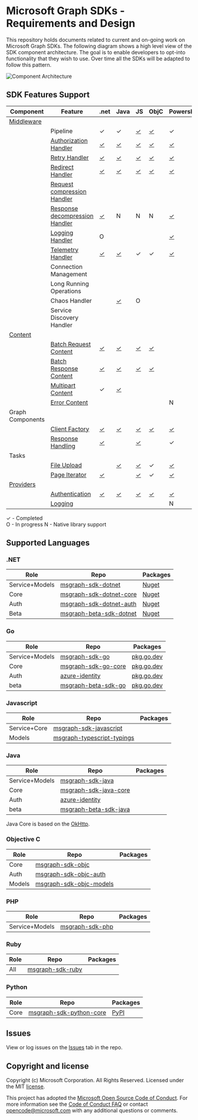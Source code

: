 # Microsoft Graph SDKs - Requirements and Design

This repository holds documents related to current and on-going work on Microsoft Graph SDKs.  The following diagram shows a high level view of the SDK component architecture. The goal is to enable developers to opt-into functionality that they wish to use.  Over time all the SDKs will be adapted to follow this pattern.

![Component Architecture](images/componentArch.png)

## SDK Features Support

| Component |Feature| .net | Java | JS | ObjC | Powershell | PHP | Ruby | Python | Go |  
|--|--|--|--|--|--|--|--|--|--|--|
|[Middleware](middleware/middleware.md)
| | Pipeline                |✓|✓|[✓][js_middleware]|[✓][objc_middleware]|✓| | |[✓][python_middleware]| [✓][go_middleware]|
| | [Authorization Handler](middleware/AuthorizationHandler.md)   |[✓][dotnet_authhandler] |[✓][java_authhandler]|[✓][js_authhandler]|[✓][objc_authhandler]|[✓][dotnet_authhandler]| | |[✓][python_authhandler] | N/A |
| | [Retry Handler](middleware/RetryHandler.md)              |[✓][dotnet_retryhandler]|[✓][java_retryhandler]|[✓][js_retryhandler]|[✓][objc_retryhandler]|[✓][dotnet_retryhandler]| | | [✓][python_retryhandler]| [✓][go_retryhandler]
| | [Redirect Handler](middleware/RedirectHandler.md)        |[✓][dotnet_redirecthandler]|[✓][java_redirecthandler]|[✓][js_redirecthandler]|[✓][objc_redirecthandler]|[✓][dotnet_redirecthandler]| | |✓ | [✓][go_redirecthandler]|
| | [Request compression Handler](middleware/CompressionHandler.md) | | | | | | |
| | [Response decompression Handler](middleware/DecompressionHandler.md) |[✓][dotnet_decompressionhandler]|N|N|N|[✓][dotnet_decompressionhandler]| |
| | [Logging Handler](middleware/LoggingHandler.md) |O| | | |[✓][powershell_logginghandler]| |
| | [Telemetry Handler](middleware/TelemetryHandler.md) |[✓][dotnet_telemetryhandler]|[✓][java_telemetryhandler]|✓|✓|[✓][powershell_telemetryhandler]| | |[✓][python_telemetryhandler] | [✓][go_telemetryhandler]|
| | Connection Management | | | | | | |
| | Long Running Operations | | | | | | |
| | Chaos Handler | |[✓][java_chaoshandler] |O| | | |
| | Service Discovery Handler | | | | | | |
| [Content](content/ContentArchitecturalConstraints.md)
|| [Batch Request Content](content/BatchRequestContent.md)     |[✓][dotnet_batchrequestcontent]|[✓][java_batchrequestcontent]|[✓][js_batchrequestcontent]|[✓][objc_batchrequestcontent] | | |
|| [Batch Response Content](content/BatchResponseContent.md)   |[✓][dotnet_batchrequestcontent]|[✓][java_batchresponsecontent]|[✓][js_batchresponsecontent] |[✓][objc_batchresponsecontent] | | |
|| [Multipart Content](content/MultipartContent.md)            |✓|[✓][java_multipartcontent]| | | | |
|| [Error Content](content/ErrorContent.md)            | | | | |N| |
| Graph Components
|| [Client Factory](GraphClientFactory.md)           |[✓][dotnet_clientfactory]|[✓][java_httpclients]|[✓][js_graphclientfactory]|[✓][objc_graphclientfactory]|[✓][dotnet_clientfactory]| | |[✓][python_graphclientfactory] | [✓][go_graphclientfactory]
|| [Response Handling](ResponseHandler.md) |[✓][dotnet_responsehandler]| |[✓][js_responsehandler]||✓||
| Tasks
|| [File Upload](tasks/FileUploadTask.md)                | |[✓][java_largefileupload]|[✓][js_fileuploadtask] |✓|[✓][powershell_fileupload] | |
|| [Page Iterator](tasks/PageIteratorTask.md)            |[✓][dotnet_pageiteratortask]||[✓][js_pageiteratortask] |✓|[✓][powershell_pageiterator]| |
| [Providers](providers/providers.md)
|| [Authentication](providers/AuthenticationProvider.md)              |[✓][dotnet_authprovider]|[✓][java_authprovider]|[✓][js_authprovider]|[✓][objc_authprovider]|[✓][powershell_authprovider]| | | | [✓][go_authprovider]|
|| [Logging](providers/LoggingProvider.md)                     | | | | |N| |

✓ - Completed  
O - In progress
N - Native library support

## Supported Languages

### .NET

|Role| Repo | Packages |
|--|--|--|
|Service+Models|[msgraph-sdk-dotnet](https://github.com/microsoftgraph/msgraph-sdk-dotnet)|[Nuget](https://www.nuget.org/packages/Microsoft.Graph/)|
|Core|[msgraph-sdk-dotnet-core](https://github.com/microsoftgraph/msgraph-sdk-dotnet-core)|[Nuget](https://www.nuget.org/packages/Microsoft.Graph.Core/)|
|Auth|[msgraph-sdk-dotnet-auth](https://github.com/microsoftgraph/msgraph-sdk-dotnet-auth)|[Nuget](https://www.nuget.org/packages/Microsoft.Graph.Auth/)|
|Beta|[msgraph-beta-sdk-dotnet](https://github.com/microsoftgraph/msgraph-beta-sdk-dotnet)|[Nuget](https://www.nuget.org/packages/Microsoft.Graph.Beta/)|

### Go

|Role| Repo | Packages |
|--|--|--|
|Service+Models|[msgraph-sdk-go](https://github.com/microsoftgraph/msgraph-sdk-go)|[pkg.go.dev](https://pkg.go.dev/github.com/microsoftgraph/msgraph-sdk-go/)|
|Core|[msgraph-sdk-go-core](https://github.com/microsoftgraph/msgraph-sdk-go-core)|[pkg.go.dev](https://pkg.go.dev/github.com/microsoftgraph/msgraph-sdk-go-core/)|
|Auth|[azure-identity](https://github.com/Azure/azure-sdk-for-go/tree/main/sdk/azidentity)|[pkg.go.dev](https://pkg.go.dev/github.com/Azure/azure-sdk-for-go/sdk/azidentity)|
|beta|[msgraph-beta-sdk-go](https://github.com/microsoftgraph/msgraph-beta-sdk-go)|[pkg.go.dev](https://pkg.go.dev/github.com/microsoftgraph/msgraph-beta-sdk-go/)|

### Javascript

|Role| Repo | Packages |
|--|--|--|
|Service+Core|[msgraph-sdk-javascript](https://github.com/microsoftgraph/msgraph-sdk-javascript)||
|Models|[msgraph-typescript-typings](https://github.com/microsoftgraph/msgraph-typescript-typings)|

### Java

|Role| Repo | Packages |
|--|--|--|
|Service+Models|[msgraph-sdk-java](https://github.com/microsoftgraph/msgraph-sdk-java)||
|Core|[msgraph-sdk-java-core](https://github.com/microsoftgraph/msgraph-sdk-java-core)||
|Auth|[azure-identity](https://github.com/Azure/azure-sdk-for-java/tree/master/sdk/identity/azure-identity)||
|beta|[msgraph-beta-sdk-java](https://github.com/microsoftgraph/msgraph-beta-sdk-java)||

Java Core is based on the [OkHttp](https://github.com/square/okhttp).

### Objective C

|Role| Repo | Packages |
|--|--|--|
|Core|[msgraph-sdk-objc](https://github.com/microsoftgraph/msgraph-sdk-objc)||
|Auth|[msgraph-sdk-objc-auth](https://github.com/microsoftgraph/msgraph-sdk-objc-auth)|
|Models|[msgraph-sdk-objc-models](https://github.com/microsoftgraph/msgraph-sdk-objc-models)|

### PHP

|Role| Repo | Packages |
|--|--|--|
|Service+Models|[msgraph-sdk-php](https://github.com/microsoftgraph/msgraph-sdk-php)|

### Ruby

|Role| Repo | Packages |
|--|--|--|
|All|[msgraph-sdk-ruby](https://github.com/microsoftgraph/msgraph-sdk-ruby)|

### Python

|Role| Repo | Packages |
|--|--|--|
|Core|[msgraph-sdk-python-core](https://github.com/microsoftgraph/msgraph-sdk-python-core)|[PyPI](https://pypi.org/project/msgraph-core/)

## Issues

View or log issues on the [Issues](https://github.com/microsoftgraph/msgraph-sdk-design/issues) tab in the repo.

## Copyright and license

Copyright (c) Microsoft Corporation. All Rights Reserved. Licensed under the MIT [license](LICENSE).

This project has adopted the [Microsoft Open Source Code of Conduct](https://opensource.microsoft.com/codeofconduct/). For more information see the [Code of Conduct FAQ](https://opensource.microsoft.com/codeofconduct/faq/) or contact [opencode@microsoft.com](mailto:opencode@microsoft.com) with any additional questions or comments.

[java_authprovider]: https://github.com/Azure/azure-sdk-for-java/tree/main/sdk/identity/azure-identity
[java_authhandler]: https://github.com/microsoftgraph/msgraph-sdk-java-core/blob/dev/src/main/java/com/microsoft/graph/httpcore/AuthenticationHandler.java
[java_chaoshandler]: https://github.com/microsoftgraph/msgraph-sdk-java-core/blob/dev/src/main/java/com/microsoft/graph/httpcore/ChaosHttpHandler.java
[java_redirecthandler]: https://github.com/microsoftgraph/msgraph-sdk-java-core/blob/dev/src/main/java/com/microsoft/graph/httpcore/RedirectHandler.java
[java_retryhandler]: https://github.com/microsoftgraph/msgraph-sdk-java-core/blob/dev/src/main/java/com/microsoft/graph/httpcore/RetryHandler.java
[java_telemetryhandler]: https://github.com/microsoftgraph/msgraph-sdk-java-core/blob/dev/src/main/java/com/microsoft/graph/httpcore/TelemetryHandler.java
[java_batchrequestcontent]: https://github.com/microsoftgraph/msgraph-sdk-java-core/blob/dev/src/main/java/com/microsoft/graph/content/BatchRequestContent.java
[java_batchresponsecontent]: https://github.com/microsoftgraph/msgraph-sdk-java-core/blob/dev/src/main/java/com/microsoft/graph/content/BatchResponseContent.java
[java_multipartcontent]: https://github.com/microsoftgraph/msgraph-sdk-java/blob/dev/src/main/java/com/microsoft/graph/models/extensions/Multipart.java
[java_largefileupload]: https://github.com/microsoftgraph/msgraph-sdk-java-core/blob/dev/src/main/java/com/microsoft/graph/tasks/LargeFileUploadRequest.java
[java_httpclients]: https://github.com/microsoftgraph/msgraph-sdk-java-core/blob/dev/src/main/java/com/microsoft/graph/httpcore/HttpClients.java


[objc_middleware]: https://github.com/microsoftgraph/msgraph-sdk-objc/blob/master/MSGraphCoreSDK/MSGraphCoreSDK/Middleware/Protocols/MSGraphMiddleware.h
[objc_authprovider]:https://github.com/microsoftgraph/msgraph-sdk-objc-auth
[objc_authhandler]: https://github.com/microsoftgraph/msgraph-sdk-objc/blob/master/MSGraphCoreSDK/MSGraphCoreSDK/Middleware/Implementations/Authentication/MSAuthenticationHandler.h
[objc_retryhandler]: https://github.com/microsoftgraph/msgraph-sdk-objc/tree/master/MSGraphCoreSDK/MSGraphCoreSDK/Middleware/Implementations/RetryHandler
[objc_redirecthandler]: https://github.com/microsoftgraph/msgraph-sdk-objc/tree/master/MSGraphCoreSDK/MSGraphCoreSDK/Middleware/Implementations/RedirectHandler
[objc_batchrequestcontent]: https://github.com/microsoftgraph/msgraph-sdk-objc/blob/master/MSGraphCoreSDK/MSGraphCoreSDK/GraphContent/BatchContent/MSBatchRequestContent.h
[objc_batchresponsecontent]: https://github.com/microsoftgraph/msgraph-sdk-objc/blob/master/MSGraphCoreSDK/MSGraphCoreSDK/GraphContent/BatchContent/MSBatchResponseContent.h
[objc_graphclientfactory]: https://github.com/microsoftgraph/msgraph-sdk-objc/blob/master/MSGraphCoreSDK/MSGraphCoreSDK/HTTPClient/MSClientFactory.h

[dotnet_authprovider]: https://github.com/Azure/azure-sdk-for-net/tree/main/sdk/identity/Azure.Identity
[dotnet_retryhandler]: https://github.com/microsoftgraph/msgraph-sdk-dotnet-core/blob/dev/src/Microsoft.Graph.Core/Requests/Middleware/RetryHandler.cs
[dotnet_redirecthandler]: https://github.com/microsoftgraph/msgraph-sdk-dotnet-core/blob/dev/src/Microsoft.Graph.Core/Requests/Middleware/RedirectHandler.cs
[dotnet_authhandler]: https://github.com/microsoftgraph/msgraph-sdk-dotnet-core/blob/dev/src/Microsoft.Graph.Core/Requests/Middleware/AuthenticationHandler.cs
[dotnet_decompressionhandler]: https://github.com/microsoftgraph/msgraph-sdk-dotnet-core/blob/dev/src/Microsoft.Graph.Core/Requests/Middleware/CompressionHandler.cs
[dotnet_clientfactory]: https://github.com/microsoftgraph/msgraph-sdk-dotnet-core/blob/dev/src/Microsoft.Graph.Core/Requests/GraphClientFactory.cs
[dotnet_batchrequestcontent]: https://github.com/microsoftgraph/msgraph-sdk-dotnet-core/blob/dev/src/Microsoft.Graph.Core/Requests/Content/BatchRequestContent.cs
[dotnet_batchresponsecontent]: https://github.com/microsoftgraph/msgraph-sdk-dotnet-core/blob/dev/src/Microsoft.Graph.Core/Requests/Content/BatchResponseContent.cs
[dotnet_responsehandler]: https://github.com/microsoftgraph/msgraph-sdk-dotnet-core/blob/dev/src/Microsoft.Graph.Core/Requests/ResponseHandler.cs
[dotnet_pageiteratortask]: https://github.com/microsoftgraph/msgraph-sdk-dotnet-core/blob/dev/src/Microsoft.Graph.Core/Tasks/PageIterator.cs
[dotnet_telemetryhandler]: https://github.com/microsoftgraph/msgraph-sdk-dotnet-core/blob/dev/src/Microsoft.Graph.Core/Requests/GraphClientFactory.cs

[js_middleware]: https://github.com/microsoftgraph/msgraph-sdk-javascript/blob/dev/src/middleware/IMiddleware.ts
[js_authhandler]: https://github.com/microsoftgraph/msgraph-sdk-javascript/blob/dev/src/middleware/AuthenticationHandler.ts
[js_responsehandler]: https://github.com/microsoftgraph/msgraph-sdk-javascript/blob/dev/src/GraphResponseHandler.ts
[js_batchrequestcontent]: https://github.com/microsoftgraph/msgraph-sdk-javascript/blob/dev/src/content/BatchRequestContent.ts
[js_batchresponsecontent]: https://github.com/microsoftgraph/msgraph-sdk-javascript/blob/dev/src/content/BatchResponseContent.ts
[js_fileuploadtask]: https://github.com/microsoftgraph/msgraph-sdk-javascript/blob/dev/src/tasks/LargeFileUploadTask.ts
[js_pageiteratortask]: https://github.com/microsoftgraph/msgraph-sdk-javascript/blob/dev/src/tasks/PageIterator.ts
[js_redirecthandler]: https://github.com/microsoftgraph/msgraph-sdk-javascript/blob/dev/src/middleware/RedirectHandler.ts
[js_retryhandler]: https://github.com/microsoftgraph/msgraph-sdk-javascript/blob/dev/src/middleware/RetryHandler.ts
[js_graphclientfactory]: https://github.com/microsoftgraph/msgraph-sdk-javascript/blob/dev/src/HTTPClientFactory.ts
[js_authprovider]: https://github.com/microsoftgraph/msgraph-sdk-javascript/blob/dev/src/MSALAuthenticationProvider.ts

[python_middleware]: https://github.com/microsoftgraph/msgraph-sdk-python-core/blob/dev/msgraph/core/middleware/middleware.py
[python_authhandler]: https://github.com/microsoftgraph/msgraph-sdk-python-core/blob/dev/msgraph/core/middleware/authorization.py
[python_retryhandler]: https://github.com/microsoftgraph/msgraph-sdk-python-core/blob/dev/msgraph/core/middleware/retry.py
[python_graphclientfactory]: https://github.com/microsoftgraph/msgraph-sdk-python-core/blob/dev/msgraph/core/_client_factory.py
[python_telemetryhandler]: https://github.com/microsoftgraph/msgraph-sdk-python-core/blob/dev/msgraph/core/middleware/telemetry.py

[go_middleware]: https://github.com/microsoft/kiota/blob/main/http/go/nethttp/pipeline.go
[go_authprovider]: https://github.com/microsoft/kiota/tree/main/authentication/go/azure
[go_retryhandler]: https://github.com/microsoft/kiota/blob/main/http/go/nethttp/retry_handler.go
[go_redirecthandler]: https://github.com/microsoft/kiota/blob/main/http/go/nethttp/redirect_handler.go
[go_graphclientfactory]: https://github.com/microsoftgraph/msgraph-sdk-go-core/blob/main/graph_client_factory.go
[go_telemetryhandler]: https://github.com/microsoftgraph/msgraph-sdk-go-core/blob/main/graph_telemetry_handler.go

[powershell_telemetryhandler]: https://github.com/microsoftgraph/msgraph-sdk-powershell/blob/dev/src/Authentication/Authentication/Helpers/HttpHelpers.cs
[powershell_logginghandler]: https://github.com/microsoftgraph/msgraph-sdk-powershell/blob/dev/tools/Custom/Module.cs
[powershell_fileupload]: https://github.com/microsoftgraph/msgraph-sdk-powershell/blob/dev/tools/Custom/FileUploadCmdlet.cs
[powershell_pageiterator]: https://github.com/microsoftgraph/msgraph-sdk-powershell/blob/dev/tools/Custom/ListCmdlet.cs
[powershell_authprovider]: https://github.com/microsoftgraph/msgraph-sdk-powershell/blob/dev/src/Authentication/Authentication/Cmdlets/ConnectMgGraph.cs
